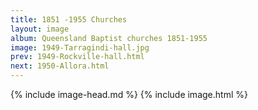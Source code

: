 ```yaml
---
title: 1851 -1955 Churches
layout: image
album: Queensland Baptist churches 1851-1955
image: 1949-Tarragindi-hall.jpg
prev: 1949-Rockville-hall.html
next: 1950-Allora.html
---
```

 {% include image-head.md %}
{% include image.html %}